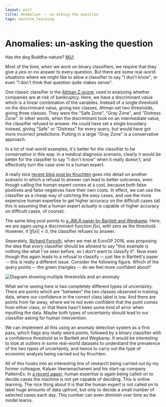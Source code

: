 ```yaml
---
layout: post
title: Anomalies -- un-asking the question
tags: machine_learning
---
```


Anomalies: un-asking the question
========

Has the dog Buddha-nature?
[MU!](https://en.wikipedia.org/wiki/Mu_(negative)#.22Unasking.22_the_question)

Most of the time, when we work on binary classifiers, we require that
they give a yes-or-no answer to every question. But there are some
real-world situations where we might like to allow a classifier to say
"I don't know", or even "I don't think that question quite makes
sense".

One classic classifier is the
[Altman Z-score](https://en.wikipedia.org/wiki/Altman_Z-score), used
in analysing whether companies are at risk of bankruptcy. Here, we
have a discriminant value which is a linear combination of the
variables.  Instead of a single threshold on the discriminant value,
giving two classes, Altman set two thresholds, giving three
classes. They were the "Safe Zone", "Gray Zone", and "Distress
Zone". In other words, when the discriminant took on an intermediate
value, the classifier refused to answer. He could have set a single
boundary instead, giving "Safe" or "Distress" for every query, but
would have got more incorrect predictions. Putting in a large "Gray
Zone" is a conservative approach.

In a lot of real-world examples, it's better for the classifier to be
conservative in this way. In a medical diagnosis scenario, clearly it
would be better for the classifier to say "I don't know" when it
really doesn't, and effectively turn the case over to a human expert.

A really nice
[recent blog post by Kruchten](http://blog.mldb.ai/blog/posts/2016/04/ml-meets-economics2/)
goes into detail on another scenario in which a refusal to answer can
lead to better outcomes, even though calling the human expert comes at
a cost, because both false positives and false negatives have their
own costs. In effect, we can use the classifier as a cheap way of
catching the easy cases, and use the more expensive human expertise to
get higher accuracy on the difficult cases (all this is assuming that
a human expert actually is capable of higher accuracy on difficult
cases, of course).

The same blog post points to
[a JMLR paper by Bartlett and Wegkamp](http://www.jmlr.org/papers/volume9/bartlett08a/bartlett08a.pdf). Here,
we are again using a discriminant function $f(x)$, with zero as the
threshold. However, if $|f(x)| < \delta$, the classifier refuses to
answer.

Separately, [Richard Forsyth](http://www.richardsandesforsyth.net),
when we met at EuroGP 2016, was proposing the idea that *every*
classifier should be allowed to say "this example is nothing like what
I've seen before, so I don't want to classify it". Now even though
this again leads to a refusal to classify -- just like in Bartlett's
paper -- this is really a different issue. Consider the following
figure. Which of the query points -- the green triangles -- do we feel
more confident about?

![Diagram showing multiple thresholds and an anomaly](../../../images/margin-confidence-1.png)

What we're seeing here is two completely different types of
uncertainty. There are points which are "between" the two classes
observed in training data, where our confidence in the correct class
label is low. And there are points from far away, where we're not even
confident that the point comes from either class, or that there hasn't
been some kind of error when inputting the data. Maybe both types of
uncertainty should lead to our classifier asking for human
intervention.

We can implement all this using an anomaly detection system as a first
pass, which flags any really weird points, followed by a binary
classifier with a confidence threshold as in Bartlett and Wegkamp. It
would be interesting to look at outliers in some real-world datasets
to understand the prevalence of the two types of uncertainty, and
hence to carry out the type of economic analysis being carried out by
Kruchten.

All of this hooks into an interesting line of research being carried
out by my former colleague, Kalyan Veeramachaneni and his start-up
company PatternEx. In
[a recent paper](http://people.csail.mit.edu/kalyan/AI2_Paper.pdf),
human expertise is again being called on to decide cases the machine
is not yet capable of deciding. This is online learning. The nice
thing about it is that the human expert is not called on to label huge
amounts of data upfront, but only to decide a small number of selected
cases each day. This number can even diminish over time as the model
learns.
